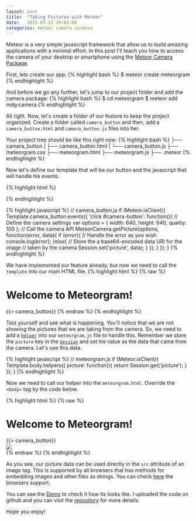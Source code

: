 ```yaml
---
layout: post
title:  "Taking Pictures with Meteor"
date:   2015-03-23 19:01:00
categories: meteor camera cordova
---
```


Meteor is a very simple javascript framework that allow us to build amazing applications with a minimal effort. In this post I'll teach you how to access the camera of your desktop or smartphone using the [Meteor Camera Package](https://github.com/meteor/mobile-packages/tree/master/packages/mdg:camera).

First, lets create our app:
{% highlight bash %}
$ meteor create meteorgram
{% endhighlight %}


And before we go any further, let's jump to our project folder and add the camera package:
{% highlight bash %}
$ cd meteorgram
$ meteor add mdg:camera
{% endhighlight %}


All right. Now, let's create a folder of our feature to keep the project organized. Create a folder called `camera_button` and  then, add a `camera_button.html` and `camera_button.js` files into her.

Your project tree should be like this right now:
{% highlight bash %}
├── camera_button
|   ├── camera_button.html
|   └── camera_button.js
├── meteorgram.css
├── meteorgram.html
├── meteorgram.js
├── .meteor
{% endhighlight %}


Now let's define our template that will be our button and the javascript that will handle his events.

{% highlight html %}
<!-- camera_button.html -->
<template name="camera_button">
  <button id="camera-button">Take a Picture!</button>
</template>
{% endhighlight %}

{% highlight javascript %}
// camera_button.js
if (Meteor.isClient){
  Template.camera_button.events({
    'click #camera-button': function(){
      // Define the camera settings
      var options = {
        width: 640,
        height: 640,
        quality: 100
      };
      // Call the camera API
      MeteorCamera.getPicture(options, function(error, data){
        if (error){
          // Handle the error as you wish
          console.log(error);
        }else{
          // Store the a base64-encoded data URI for the image
          // taken by the camera
          Session.set('picture', data);
        }
      });
    }
  });
}
{% endhighlight %}

We have implemented our feature already, but now we need to call
the `template` into our main HTML file.
{% highlight html %}
{% raw %}
<!-- meteorgram.html -->
<head>
  <title>Meteorgram</title>
</head>
<body>
  <h1>Welcome to Meteorgram!</h1>
  {{> camera_button}}
</body>
{% endraw %}
{% endhighlight %}

Test yourself and see what is happening. You'll notice that we are
not showing the pictures that we are taking from the camera. So, we need to add a [`helper`](http://docs.meteor.com/#/full/template_helpers) into our `meteorgram.js` file to handle this. Remember we store the `picture` key in the [`Session`](http://docs.meteor.com/#/full/session) and set his value as the data that came from the camera. Let's use this data.

{% highlight javascript %}
// meteorgram.js
if (Meteor.isClient){
  Template.body.helpers({
    picture: function(){
      return Session.get('picture');
    }
  });
}
{% endhighlight %}

Now we need to call our helper into the `meteorgram.html`. Override the `<body>` tag by the code below.

{% highlight html %}
{% raw %}
<!-- meteorgram.html -->
<body>
  <h1>Welcome to Meteorgram!</h1>
  {{> camera_button}}
  <div id="picture">
    <img src={{picture}}>
  </div>
</body>
{% endraw %}
{% endhighlight %}

As you see, our picture data can be used directly in the `src` attribute of an image tag. This is supported by all browsers that has methods for embedding images and other files as strings. You can check [here](http://caniuse.com/#search=Data%20URI) the browsers support.

You can see the [Demo](http://meteorgramdemo.meteor.com/) to check it how its looks like. I uploaded the code on github and you can visit the [repository](https://github.com/lnmunhoz/meteorgram) for more details.

Hope you enjoy!
